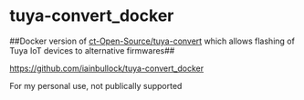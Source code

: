 # tuya-convert_docker
##Docker version of [ct-Open-Source/tuya-convert](https://github.com/ct-Open-Source/tuya-convert) which allows flashing of Tuya IoT devices to alternative firmwares##

https://github.com/iainbullock/tuya-convert_docker

For my personal use, not publically supported
